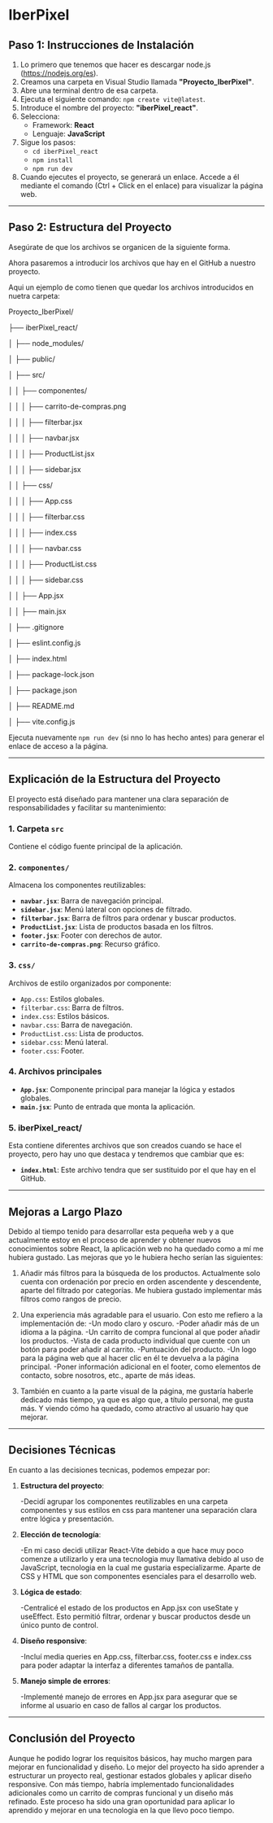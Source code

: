 # IberPixel 

## Paso 1: Instrucciones de Instalación

1. Lo primero que tenemos que hacer es descargar node.js (https://nodejs.org/es).
2. Creamos una carpeta en Visual Studio llamada **"Proyecto_IberPixel"**.
3. Abre una terminal dentro de esa carpeta.
4. Ejecuta el siguiente comando: `npm create vite@latest`.
5. Introduce el nombre del proyecto: **"iberPixel_react"**.
6. Selecciona:
   - Framework: **React**
   - Lenguaje: **JavaScript**
7. Sigue los pasos:
   - `cd iberPixel_react`
   - `npm install`
   - `npm run dev`
8. Cuando ejecutes el proyecto, se generará un enlace. Accede a él mediante el comando (Ctrl + Click en el enlace) para visualizar la página web.


---

## Paso 2: Estructura del Proyecto

Asegúrate de que los archivos se organicen de la siguiente forma.

Ahora pasaremos a introducir los archivos que hay en el GitHub a nuestro proyecto.

Aqui un ejemplo de como tienen que quedar los archivos introducidos en nuetra carpeta:


Proyecto_IberPixel/

├── iberPixel_react/

│   ├── node_modules/

│   ├── public/

│   ├── src/

│   │   ├── componentes/

│   │   │   ├── carrito-de-compras.png

│   │   │   ├── filterbar.jsx

│   │   │   ├── navbar.jsx

│   │   │   ├── ProductList.jsx

│   │   │   ├── sidebar.jsx

│   │   ├── css/

│   │   │   ├── App.css

│   │   │   ├── filterbar.css

│   │   │   ├── index.css

│   │   │   ├── navbar.css

│   │   │   ├── ProductList.css

│   │   │   ├── sidebar.css

│   │   ├── App.jsx

│   │   ├── main.jsx

│   ├── .gitignore

│   ├── eslint.config.js

│   ├── index.html

│   ├── package-lock.json

│   ├── package.json

│   ├── README.md

│   ├── vite.config.js


Ejecuta nuevamente `npm run dev` (si nno lo has hecho antes) para generar el enlace de acceso a la página.

---

## Explicación de la Estructura del Proyecto

El proyecto está diseñado para mantener una clara separación de responsabilidades y facilitar su mantenimiento:

### 1. **Carpeta `src`**
Contiene el código fuente principal de la aplicación.

### 2. **`componentes/`**
Almacena los componentes reutilizables:
- **`navbar.jsx`**: Barra de navegación principal.
- **`sidebar.jsx`**: Menú lateral con opciones de filtrado.
- **`filterbar.jsx`**: Barra de filtros para ordenar y buscar productos.
- **`ProductList.jsx`**: Lista de productos basada en los filtros.
- **`footer.jsx`**: Footer con derechos de autor.
- **`carrito-de-compras.png`**: Recurso gráfico.

### 3. **`css/`**
Archivos de estilo organizados por componente:
- `App.css`: Estilos globales.
- `filterbar.css`: Barra de filtros.
- `index.css`: Estilos básicos.
- `navbar.css`: Barra de navegación.
- `ProductList.css`: Lista de productos.
- `sidebar.css`: Menú lateral.
- `footer.css`: Footer.

### 4. **Archivos principales**
- **`App.jsx`**: Componente principal para manejar la lógica y estados globales.
- **`main.jsx`**: Punto de entrada que monta la aplicación.

### 5. **iberPixel_react/**

   Esta contiene diferentes archivos que son creados cuando se hace el proyecto, pero hay uno que destaca y tendremos que cambiar que es:

   - **`index.html`**: Este archivo tendra que ser sustituido por el que hay en el GitHub.
     
---


## Mejoras a Largo Plazo

   Debido al tiempo tenido para desarrollar esta pequeña web y a que actualmente estoy en el proceso de aprender y obtener nuevos conocimientos sobre React, la aplicación web no ha quedado como a mí me hubiera gustado.
Las mejoras que yo le hubiera hecho serían las siguientes:

   1. Añadir más filtros para la búsqueda de los productos. Actualmente solo cuenta con ordenación por precio en orden ascendente y descendente, aparte del filtrado por categorías. Me hubiera gustado implementar más filtros como rangos de precio.
   2. Una experiencia más agradable para el usuario. Con esto me refiero a la implementación de:
      -Un modo claro y oscuro.
      -Poder añadir más de un idioma a la página.
      -Un carrito de compra funcional al que poder añadir los productos.
      -Vista de cada producto individual que cuente con un botón para poder añadir al carrito.
      -Puntuación del producto.
      -Un logo para la página web que al hacer clic en él te devuelva a la página principal.
      -Poner información adicional en el footer, como elementos de contacto, sobre nosotros, etc., aparte de más ideas.
      
   3. También en cuanto a la parte visual de la página, me gustaría haberle dedicado más tiempo, ya que es algo que, a título personal, me gusta más. Y viendo cómo ha quedado, como atractivo al usuario hay que mejorar.


---


## Decisiones Técnicas


En cuanto a las decisiones tecnicas, podemos empezar por:

1. **Estructura del proyecto**:

   -Decidí agrupar los componentes reutilizables en una carpeta componentes y sus estilos en css para mantener       una separación clara entre lógica y presentación.

2. **Elección de tecnología**:

   -En mi caso decidi utilizar React-Vite debido a que hace muy poco comenze a utilizarlo y era una tecnologia muy llamativa debido al uso de JavaScript, tecnologia en la cual me gustaria especializarme. Aparte de CSS y HTML que son componentes esenciales para el desarrollo web.
   
3. **Lógica de estado**:

   -Centralicé el estado de los productos en App.jsx con useState y useEffect. Esto permitió filtrar, ordenar y buscar productos desde un único punto de control.

4. **Diseño responsive**:

   -Incluí media queries en App.css, filterbar.css, footer.css e index.css para poder adaptar la interfaz a diferentes tamaños de pantalla.

5. **Manejo simple de errores**:

   -Implementé manejo de errores en App.jsx para asegurar que se informe al usuario en caso de fallos al cargar los productos.


---


## Conclusión del Proyecto

Aunque he podido lograr los requisitos básicos, hay mucho margen para mejorar en funcionalidad y diseño. Lo mejor del proyecto ha sido aprender a estructurar un proyecto real, gestionar estados globales y aplicar diseño responsive. Con más tiempo, habría implementado funcionalidades adicionales como un carrito de compras funcional y un diseño más refinado. Este proceso ha sido una gran oportunidad para aplicar lo aprendido y mejorar en una tecnologia en la que llevo poco tiempo.







   
